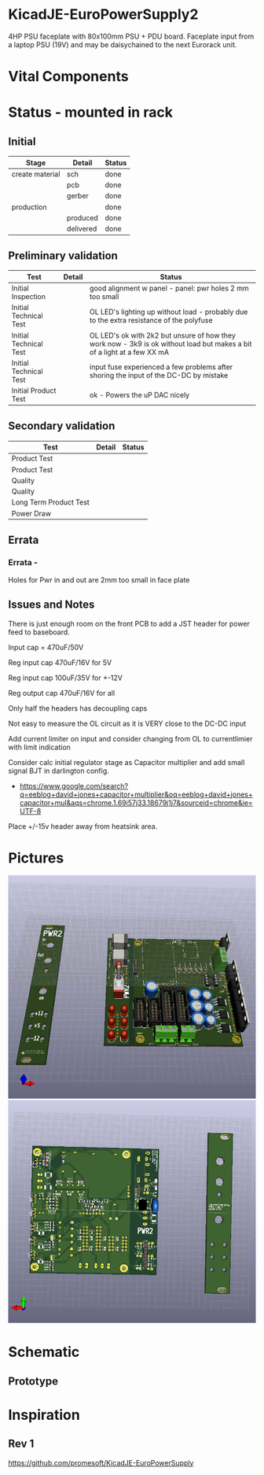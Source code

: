 # KicadJE-EuroPowerSupply2
4HP PSU faceplate with 80x100mm PSU + PDU board. Faceplate input from a laptop PSU (19V) and may be daisychained to the next Eurorack unit.

# Vital Components

# Status - mounted in rack
## Initial 
| Stage  | Detail | Status |
| ------------- | ------------- | ------------- |
| create material  | sch | done |
| | pcb | done |
| | gerber | done |
| production  |   | done |
|  | produced | done |
|  | delivered | done |
## Preliminary validation
| Test  | Detail | Status |
| ------------- | ------------- | ------------- |
| Initial Inspection | | good alignment w panel - panel: pwr holes 2 mm too small |
| Initial Technical Test |  | OL LED's lighting up without load - probably due to the extra resistance of the polyfuse |
| Initial Technical Test |  | OL LED's ok with 2k2 but unsure of how they work now - 3k9 is ok without load but makes a bit of a light at a few XX mA |
| Initial Technical Test |  | input fuse experienced a few problems after shoring the input of the DC-DC by mistake
| Initial Product Test |  | ok - Powers the uP DAC nicely|

## Secondary validation
| Test  | Detail | Status |
| ------------- | ------------- |------------- |
| Product Test |  | |
| Product Test |  | |
| Quality |  | |
| Quality | | |
| Long Term Product Test |  |  |
| Power Draw |  | 

## Errata
### Errata - 
Holes for Pwr in and out are 2mm too small in face plate

## Issues and Notes
There is just enough room on the front PCB to add a JST header for power feed to baseboard.

Input cap = 470uF/50V

Reg input cap 470uF/16V for 5V

Reg input cap 100uF/35V for +-12V

Reg output cap 470uF/16V for all

Only half the headers has decoupling caps

Not easy to measure the OL circuit as it is VERY close to the DC-DC input

Add current limiter on input and consider changing from OL to currentlimier with limit indication

Consider calc initial regulator stage as Capacitor multiplier and add small signal BJT in darlington config.
 - https://www.google.com/search?q=eeblog+david+jones+capacitor+multiplier&oq=eeblog+david+jones+capacitor+mul&aqs=chrome.1.69i57j33.18679j1j7&sourceid=chrome&ie=UTF-8

Place +/-15v header away from heatsink area.

# Pictures
![](KicadJE-EuroPowerSupply2_top.png)
![](KicadJE-EuroPowerSupply2_bottom.png)
# Schematic

## Prototype


# Inspiration
## Rev 1
https://github.com/promesoft/KicadJE-EuroPowerSupply

